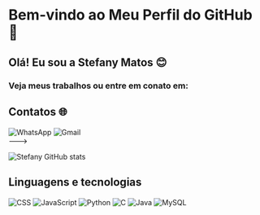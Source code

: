 # Bem-vindo ao Meu Perfil do GitHub 👋
## Olá! Eu sou a Stefany Matos 😊

### Veja meus trabalhos ou entre em conato em: 

## Contatos 🌐
<div style="display: inline_block><br/>
  <img align="center" alt="Instagram" src=" https://img.shields.io/badge/Instagram-E4405F?style=for-the-badge&logo=instagram&logoColor=white()"/>
  <img align="center" alt="WhatsApp" src=" https://img.shields.io/badge/WhatsApp-25D366?style=for-the-badge&logo=whatsapp&logoColor=white()"/>
  <img align="center" alt="Gmail" src="https://img.shields.io/badge/Gmail-D14836?style=for-the-badge&logo=gmail&logoColor=white()"/>
</div>
--->

![Stefany GitHub stats](https://github-readme-stats.vercel.app/api?username=Sttefanyy&show_icons=true&theme=radical)

## Linguagens e tecnologias
<div style="display: inline_block><br/>
  <img align="center" alt="html5" src="https://img.shields.io/badge/HTML5-E34F26?style=for-the-badge&logo=html5&logoColor=white"/>
  <img align="center" alt="CSS" src="https://img.shields.io/badge/CSS-239120?&style=for-the-badge&logo=css3&logoColor=white"/>
  <img align="center" alt="JavaScript" src="https://img.shields.io/badge/JavaScript-323330?style=for-the-badge&logo=javascript&logoColor=F7DF1E"/>
  <img align="center" alt="Python" src="https://img.shields.io/badge/Python-14354C?style=for-the-badge&logo=python&logoColor=white"/>
  <img align="center" alt="C" src="https://img.shields.io/badge/C-00599C?style=for-the-badge&logo=c&logoColor=white"/>
  <img align="center" alt="Java" src="https://img.shields.io/badge/Java-ED8B00?style=for-the-badge&logo=openjdk&logoColor=white"/>
  <img align="center" alt="MySQL" src="https://img.shields.io/badge/MySQL-00000F?style=for-the-badge&logo=mysql&logoColor=white"/>
</div>


<!---
Sttefanyy/Sttefanyy is a ✨ special ✨ repository because its `README.md` (this file) appears on your GitHub profile.
You can click the Preview link to take a look at your changes.
--->
